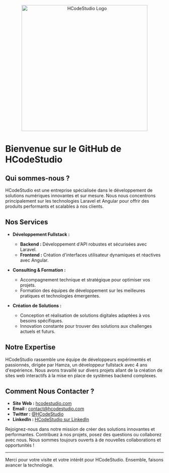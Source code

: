 <p align="center"><a href="https://hcodestudio.fr" target="_blank"><img src="https://github.com/user-attachments/assets/f9bf8beb-9693-493e-b537-5ad6964fd360" width="400" alt="HCodeStudio Logo"></a></p>

# Bienvenue sur le GitHub de HCodeStudio

## Qui sommes-nous ?

HCodeStudio est une entreprise spécialisée dans le développement de solutions numériques innovantes et sur mesure. Nous nous concentrons principalement sur les technologies Laravel et Angular pour offrir des produits performants et scalables à nos clients.

## Nos Services

- **Développement Fullstack :**
  - **Backend :** Développement d'API robustes et sécurisées avec Laravel.
  - **Frontend :** Création d'interfaces utilisateur dynamiques et réactives avec Angular.

- **Consulting & Formation :**
  - Accompagnement technique et stratégique pour optimiser vos projets.
  - Formation des équipes de développement sur les meilleures pratiques et technologies émergentes.

- **Création de Solutions :**
  - Conception et réalisation de solutions digitales adaptées à vos besoins spécifiques.
  - Innovation constante pour trouver des solutions aux challenges actuels et futurs.

## Notre Expertise

HCodeStudio rassemble une équipe de développeurs expérimentés et passionnés, dirigée par Hamza, un développeur fullstack avec 4 ans d'expérience. Nous avons travaillé sur divers projets allant de la création de sites web interactifs à la mise en place de systèmes backend complexes.

## Comment Nous Contacter ?

- **Site Web :** [hcodestudio.com](https://www.hcodestudio.com)
- **Email :** contact@hcodestudio.com
- **Twitter :** [@HCodeStudio](https://twitter.com/HCodeStudio)
- **LinkedIn :** [HCodeStudio sur LinkedIn](https://www.linkedin.com/company/hcodestudio)

Rejoignez-nous dans notre mission de créer des solutions innovantes et performantes. Contribuez à nos projets, posez des questions ou collaborez avec nous. Nous sommes toujours ouverts à de nouvelles collaborations et opportunités !

---

Merci pour votre visite et votre intérêt pour HCodeStudio. Ensemble, faisons avancer la technologie.
